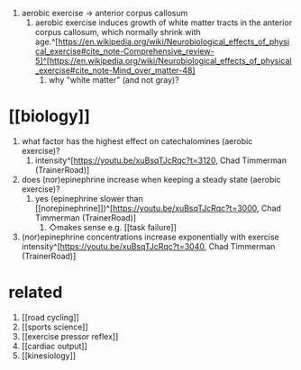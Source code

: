 1. aerobic exercise → anterior corpus callosum
	1. aerobic exercise induces growth of white matter tracts in the anterior corpus callosum, which normally shrink with age.^[https://en.wikipedia.org/wiki/Neurobiological_effects_of_physical_exercise#cite_note-Comprehensive_review-5]^[https://en.wikipedia.org/wiki/Neurobiological_effects_of_physical_exercise#cite_note-Mind_over_matter-48]
		1. why "white matter" (and not gray)?

# [[biology]]
1. what factor has the highest effect on catechalomines (aerobic exercise)?
	1. intensity^[https://youtu.be/xuBsqTJcRqc?t=3120, Chad Timmerman (TrainerRoad)]
2. does (nor)epinephrine increase when keeping a steady state (aerobic exercise)?
	1. yes (epinephrine slower than [[norepinephrine]])^[https://youtu.be/xuBsqTJcRqc?t=3000, Chad Timmerman (TrainerRoad)]
		1. ◇makes sense e.g. [[task failure]]
3. (nor)epinephrine concentrations increase exponentially with exercise intensity^[https://youtu.be/xuBsqTJcRqc?t=3040, Chad Timmerman (TrainerRoad)]

# related
1. [[road cycling]]
2. [[sports science]]
3. [[exercise pressor reflex]]
4. [[cardiac output]]
5. [[kinesiology]]